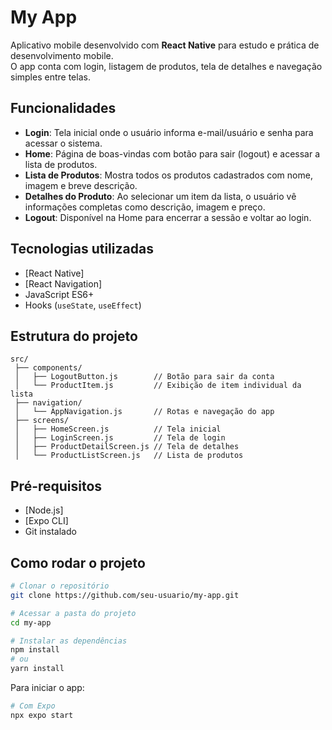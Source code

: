 # My App

Aplicativo mobile desenvolvido com **React Native** para estudo e prática de desenvolvimento mobile.  
O app conta com login, listagem de produtos, tela de detalhes e navegação simples entre telas.

## Funcionalidades

- **Login**: Tela inicial onde o usuário informa e-mail/usuário e senha para acessar o sistema.  
- **Home**: Página de boas-vindas com botão para sair (logout) e acessar a lista de produtos.  
- **Lista de Produtos**: Mostra todos os produtos cadastrados com nome, imagem e breve descrição.  
- **Detalhes do Produto**: Ao selecionar um item da lista, o usuário vê informações completas como descrição, imagem e preço.  
- **Logout**: Disponível na Home para encerrar a sessão e voltar ao login.

## Tecnologias utilizadas

- [React Native]
- [React Navigation]
- JavaScript ES6+
- Hooks (`useState`, `useEffect`)

## Estrutura do projeto

```
src/
 ├── components/
 │   ├── LogoutButton.js        // Botão para sair da conta
 │   └── ProductItem.js         // Exibição de item individual da lista
 ├── navigation/
 │   └── AppNavigation.js       // Rotas e navegação do app
 ├── screens/
 │   ├── HomeScreen.js          // Tela inicial
 │   ├── LoginScreen.js         // Tela de login
 │   ├── ProductDetailScreen.js // Tela de detalhes
 │   └── ProductListScreen.js   // Lista de produtos
```

## Pré-requisitos

- [Node.js]  
- [Expo CLI]
- Git instalado  

## Como rodar o projeto

```bash
# Clonar o repositório
git clone https://github.com/seu-usuario/my-app.git

# Acessar a pasta do projeto
cd my-app

# Instalar as dependências
npm install
# ou
yarn install
```

Para iniciar o app:

```bash
# Com Expo
npx expo start
